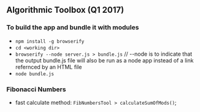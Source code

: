 ## Algorithmic Toolbox (Q1 2017)

### To build the app and bundle it with modules
- `npm install -g browserify`
- `cd <working dir>`
- `browserify --node server.js > bundle.js` // --node is to indicate that the output bundle.js file will also be run as a node app instead of a link refernced by an HTML file
- `node bundle.js` 

### Fibonacci Numbers

- fast calculate method: `FibNumbersTool > calculateSumOfMods()`;


